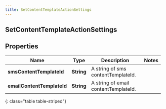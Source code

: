 ```yaml
---
title: SetContentTemplateActionSettings
---
```

## SetContentTemplateActionSettings

## Properties

|Name | Type | Description | Notes|
|------------ | ------------- | ------------- | -------------|
| **smsContentTemplateId** | **String** | A string of sms contentTemplateId. | |
| **emailContentTemplateId** | **String** | A string of email contentTemplateId. | |
{: class="table table-striped"}


